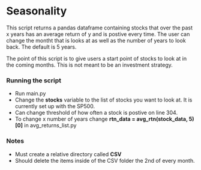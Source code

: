 # Seasonality

This script returns a pandas dataframe containing stocks that over the past x years has an average return of y and is postive every time. The user can change the montht that is looks at as well as the number of years to look back. The default is 5 years.

The point of this script is to give users a start point of stocks to look at in the coming months. This is not meant to be an investment strategy.

### Running the script

- Run main.py
- Change the **stocks** variable to the list of stocks you want to look at. It is currently set up with the SP500.
- Can change threshold of how often a stock is postive on line 304.
- To change x number of years change **rtn_data = avg_rtn(stock_data, 5)[0]** in avg_returns_list.py

### Notes

- Must create a relative directory called **CSV**
- Should delete the items inside of the CSV folder the 2nd of every month.
